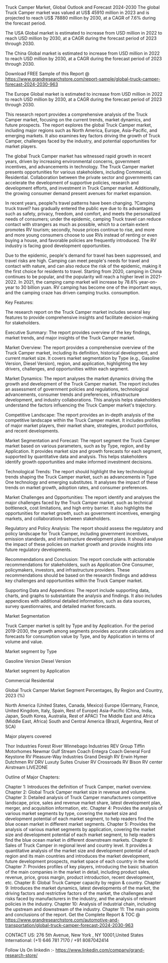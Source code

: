 Truck Camper Market, Global Outlook and Forecast 2024-2030
The global Truck Camper market was valued at US$ 45910 million in 2023 and is projected to reach US$ 78880 million by 2030, at a CAGR of 7.6% during the forecast period.

The USA Global market is estimated to increase from USD million in 2022 to reach USD million by 2030, at a CAGR during the forecast period of 2023 through 2030.

The China Global market is estimated to increase from USD million in 2022 to reach USD million by 2030, at a CAGR during the forecast period of 2023 through 2030.

Download FREE Sample of this Report @ https://www.grandresearchstore.com/report-sample/global-truck-camper-forecast-2024-2030-963

The Europe Global market is estimated to increase from USD million in 2022 to reach USD million by 2030, at a CAGR during the forecast period of 2023 through 2030.

This research report provides a comprehensive analysis of the Truck Camper market, focusing on the current trends, market dynamics, and future prospects. The report explores the global Truck Camper market, including major regions such as North America, Europe, Asia-Pacific, and emerging markets. It also examines key factors driving the growth of Truck Camper, challenges faced by the industry, and potential opportunities for market players.

The global Truck Camper market has witnessed rapid growth in recent years, driven by increasing environmental concerns, government incentives, and advancements in technology. The Truck Camper market presents opportunities for various stakeholders, including Commercial, Residential. Collaboration between the private sector and governments can accelerate the development of supportive policies, research and development efforts, and investment in Truck Camper market. Additionally, the growing consumer demand present avenues for market expansion.

In recent years, people?s travel patterns have been changing. ?Camping truck travel? has gradually entered the public eye due to its advantages such as safety, privacy, freedom, and comfort, and meets the personalized needs of consumers; under the epidemic, camping Truck travel can reduce contact with strangers as much as possible, which to a certain extent promotes RV tourism; secondly, house prices continue to rise, and more and more young consumers choose to use RVs instead of renting or even buying a house, and favorable policies are frequently introduced. The RV industry is facing good development opportunities.

Due to the epidemic, people's demand for travel has been suppressed, and travel risks are high. Camping can meet people's needs for travel and contact with nature, and can also reduce the risk of the epidemic, making it the first choice for residents to travel. Starting from 2020, camping in China continues to be popular, and the popularity will reach a higher level in 2021-2022. In 2021, the camping camp market will increase by 78.6% year-on-year to 30 billion yuan. RV camping has become one of the important ways, and the camping craze has driven camping trucks. consumption.

Key Features:

The research report on the Truck Camper market includes several key features to provide comprehensive insights and facilitate decision-making for stakeholders.

Executive Summary: The report provides overview of the key findings, market trends, and major insights of the Truck Camper market.

Market Overview: The report provides a comprehensive overview of the Truck Camper market, including its definition, historical development, and current market size. It covers market segmentation by Type (e.g., Gasoline Version, Diesel Version), region, and application, highlighting the key drivers, challenges, and opportunities within each segment.

Market Dynamics: The report analyses the market dynamics driving the growth and development of the Truck Camper market. The report includes an assessment of government policies and regulations, technological advancements, consumer trends and preferences, infrastructure development, and industry collaborations. This analysis helps stakeholders understand the factors influencing the Truck Camper market's trajectory.

Competitive Landscape: The report provides an in-depth analysis of the competitive landscape within the Truck Camper market. It includes profiles of major market players, their market share, strategies, product portfolios, and recent developments.

Market Segmentation and Forecast: The report segment the Truck Camper market based on various parameters, such as by Type, region, and by Application. It provides market size and growth forecasts for each segment, supported by quantitative data and analysis. This helps stakeholders identify growth opportunities and make informed investment decisions.

Technological Trends: The report should highlight the key technological trends shaping the Truck Camper market, such as advancements in Type One technology and emerging substitutes. It analyses the impact of these trends on market growth, adoption rates, and consumer preferences.

Market Challenges and Opportunities: The report identify and analyses the major challenges faced by the Truck Camper market, such as technical bottleneck, cost limitations, and high entry barrier. It also highlights the opportunities for market growth, such as government incentives, emerging markets, and collaborations between stakeholders.

Regulatory and Policy Analysis: The report should assess the regulatory and policy landscape for Truck Camper, including government incentives, emission standards, and infrastructure development plans. It should analyse the impact of these policies on market growth and provide insights into future regulatory developments.

Recommendations and Conclusion: The report conclude with actionable recommendations for stakeholders, such as Application One Consumer, policymakers, investors, and infrastructure providers. These recommendations should be based on the research findings and address key challenges and opportunities within the Truck Camper market.

Supporting Data and Appendices: The report include supporting data, charts, and graphs to substantiate the analysis and findings. It also includes appendices with additional detailed information, such as data sources, survey questionnaires, and detailed market forecasts.

Market Segmentation

Truck Camper market is split by Type and by Application. For the period 2019-2030, the growth among segments provides accurate calculations and forecasts for consumption value by Type, and by Application in terms of volume and value.

Market segment by Type

Gasoline Version
Diesel Version

Market segment by Application

Commercial
Residential

Global Truck Camper Market Segment Percentages, By Region and Country, 2023 (%)

North America (United States, Canada, Mexico)
Europe (Germany, France, United Kingdom, Italy, Spain, Rest of Europe)
Asia-Pacific (China, India, Japan, South Korea, Australia, Rest of APAC)
The Middle East and Africa (Middle East, Africa)
South and Central America (Brazil, Argentina, Rest of SCA)

Major players covered

Thor Industries
Forest River
Winnebago Industries
REV Group
Tiffin Motorhomes
Newmar
Gulf Stream Coach
Entegra Coach
General
Ford
Keystone RV
Pleasure-Way Industries
Grand Desigh RV
Erwin Hymer
Dutchmen RV
DRV Luxuty Suites
Cruiser RV
Crossroads RV
Bison RV center
Airstream
LIVEZONE

Outline of Major Chapters:

Chapter 1: Introduces the definition of Truck Camper, market overview.
Chapter 2: Global Truck Camper market size in revenue and volume.
Chapter 3: Detailed analysis of Truck Camper manufacturers competitive landscape, price, sales and revenue market share, latest development plan, merger, and acquisition information, etc.
Chapter 4: Provides the analysis of various market segments by type, covering the market size and development potential of each market segment, to help readers find the blue ocean market in different market segments.
Chapter 5: Provides the analysis of various market segments by application, covering the market size and development potential of each market segment, to help readers find the blue ocean market in different downstream markets.
Chapter 6: Sales of Truck Camper in regional level and country level. It provides a quantitative analysis of the market size and development potential of each region and its main countries and introduces the market development, future development prospects, market space of each country in the world.
Chapter 7: Provides profiles of key players, introducing the basic situation of the main companies in the market in detail, including product sales, revenue, price, gross margin, product introduction, recent development, etc.
Chapter 8: Global Truck Camper capacity by region & country.
Chapter 9: Introduces the market dynamics, latest developments of the market, the driving factors and restrictive factors of the market, the challenges and risks faced by manufacturers in the industry, and the analysis of relevant policies in the industry.
Chapter 10: Analysis of industrial chain, including the upstream and downstream of the industry.
Chapter 11: The main points and conclusions of the report.
Get the Complete Report & TOC @ https://www.grandresearchstore.com/automotive-and-transportation/global-truck-camper-forecast-2024-2030-963

CONTACT US:
276 5th Avenue, New York , NY 10001,United States
International: (+1) 646 781 7170 / +91 8087042414

Follow Us On linkedin :- https://www.linkedin.com/company/grand-research-store/
